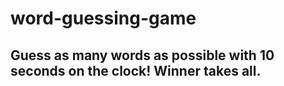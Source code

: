 # word-guessing-game
## Guess as many words as possible with 10 seconds on the clock! Winner takes all.
